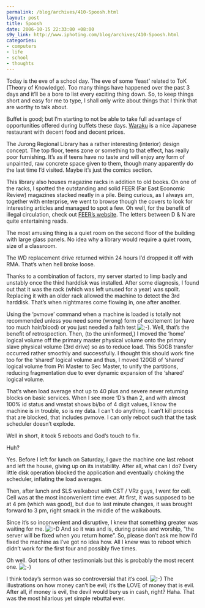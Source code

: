 ```yaml
--- 
permalink: /blog/archives/410-Spoosh.html
layout: post
title: Spoosh
date: 2006-10-15 22:33:00 +08:00
s9y_link: http://www.iphoting.com/blog/archives/410-Spoosh.html
categories: 
- computers
- life
- school
- thoughts
---
```

<p class="whiteline"><p>Today is the eve of a school day. The eve of some &#8216;feast&#8217; related to ToK (Theory of Knowledge). Too many things have happened over the past 3 days and it&#8217;ll be a bore to list every exciting thing down. So, to keep things short and easy for me to type, I shall only write about things that I think that are worthy to talk about.</p>
</p><p class="whiteline"><p>Buffet is good; but I&#8217;m starting to not be able to take full advantage of opportunities offered during buffets these days. <a onclick="_gaq.push(['_trackPageview', '/extlink/www.waraku.com.sg/']);"  href="http://www.waraku.com.sg/">Waraku</a> is a nice Japanese restaurant with decent food and decent prices.</p>
</p><p class="whiteline"><p>The Jurong Regional Library has a rather interesting (interior) design concept. The top floor, teens zone or something to that effect, has really poor furnishing. It&#8217;s as if teens have no taste and will enjoy any form of unpainted, raw concrete space given to them, though many apparently do the last time I&#8217;d visited. Maybe it&#8217;s just the comics section.</p>
</p><p class="whiteline"><p>This library also houses magazine racks in addition to old books. On one of the racks, I spotted the outstanding and solid FEER (Far East Economic Review) magazines stacked neatly in a pile. Being curious, as I always am, together with enterprise, we went to browse though the covers to look for interesting articles and managed to spot a few. Oh well, for the benefit of illegal circulation, check out <a onclick="_gaq.push(['_trackPageview', '/extlink/feer.com']);"  href="http://feer.com">FEER&#8217;s website</a>. The letters between D &amp; N are quite entertaining reads.</p>
</p><p class="whiteline"><p>The most amusing thing is a quiet room on the second floor of the building with large glass panels. No idea why a library would require a quiet room, size of a classroom.</p>
</p><p class="whiteline"><p>The WD replacement drive returned within 24 hours I&#8217;d dropped it off with RMA. That&#8217;s when hell broke loose.</p>
</p><p class="whiteline"><p>Thanks to a combination of factors, my server started to limp badly and unstably once the third harddisk was installed. After some diagnosis, I found out that it was the rack (which was left unused for a year) was spoilt. Replacing it with an older rack allowed the machine to detect the 3rd harddisk. That&#8217;s when nightmares come flowing in, one after another.</p>
</p><p class="whiteline"><p>Using the &#8216;pvmove&#8217; command when a machine is loaded is totally not recommended unless you need some (wrong) form of excitement (or have too much hair/blood) or you just needed a faith test <img src="http://static-s3.iphoting.com/blog/templates/default/img/emoticons/wink.png" alt=";-)" style="display: inline; vertical-align: bottom;" class="emoticon" />. Well, that&#8217;s the benefit of retrospection. Then, (to the uninformed,) I moved the &#8216;home&#8217; logical volume off the primary master physical volume onto the primary slave physical volume (3rd drive) so as to reduce load. This 50GB transfer occurred rather smoothly and successfully. I thought this should work fine too for the &#8216;shared&#8217; logical volume and thus, I moved 120GB of &#8216;shared&#8217; logical volume from Pri Master to Sec Master, to unify the partitions, reducing fragmentation due to ever dynamic expansion of the &#8216;shared&#8217; logical volume.</p>
</p><p class="whiteline"><p>That&#8217;s when load average shot up to 40 plus and severe never returning blocks on basic services. When I see more &#8216;D&#8217;s than 2, and with almost 100% id status and vmstat shows bi/bo of 4 digit values, I know the machine is in trouble, so is my data. I can&#8217;t do anything. I can&#8217;t kill process that are blocked, that includes pvmove. I can only reboot such that the task scheduler doesn&#8217;t explode.</p>
</p><p class="whiteline"><p>Well in short, it took 5 reboots and God&#8217;s touch to fix.</p>
</p><p class="whiteline"><p>Huh?</p>
</p><p class="whiteline"><p>Yes. Before I left for lunch on Saturday, I gave the machine one last reboot and left the house, giving up on its instability. After all, what can I do? Every little disk operation blocked the application and eventually choking the scheduler, inflating the load averages.</p>
</p><p class="whiteline"><p>Then, after lunch and SLS walkabout with CST / VRz guys, I went for cell. Cell was at the most inconvenient time ever. At first, it was supposed to be at 4 pm (which was good), but due to last minute changes, it was brought forward to 3 pm, right smack in the middle of the walkabouts.</p>
</p><p class="whiteline"><p>Since it&#8217;s so inconvenient and disruptive, I knew that something greater was waiting for me. <img src="http://static-s3.iphoting.com/blog/templates/default/img/emoticons/laugh.png" alt=":-D" style="display: inline; vertical-align: bottom;" class="emoticon" /> And so it was and is, during praise and worship, &#8220;the server will be fixed when you return home&#8221;. So, please don&#8217;t ask me how I&#8217;d fixed the machine as I&#8217;ve got no idea how. All I knew was to reboot which didn&#8217;t work for the first four and possibly five times.</p>
</p><p class="whiteline"><p>Oh well. Got tons of other testimonials but this is probably the most recent one. <img src="http://static-s3.iphoting.com/blog/templates/default/img/emoticons/wink.png" alt=";-)" style="display: inline; vertical-align: bottom;" class="emoticon" /></p>
</p><p class="break"><p>I think today&#8217;s sermon was so controversial that it&#8217;s cool. <img src="http://static-s3.iphoting.com/blog/templates/default/img/emoticons/smile.png" alt=":-)" style="display: inline; vertical-align: bottom;" class="emoticon" /> The illustrations on how money can&#8217;t be evil; it&#8217;s the LOVE of money that is evil. After all, if money is evil, the devil would bury us in cash, right? Haha. That was the most hilarious yet simple rebuttal ever.</p></p>
